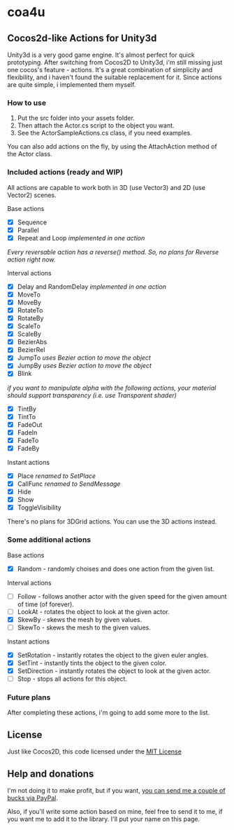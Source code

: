 coa4u
=====
## Cocos2d-like Actions for Unity3d

Unity3d is a very good game engine. It's almost perfect for quick prototyping.
After switching from Cocos2D to Unity3d, i'm still missing just one cocos's feature - actions.
It's a great combination of simplicity and flexibility, and i haven't found the suitable replacement for it.
Since actions are quite simple, i implemented them myself.

### How to use

1. Put the src folder into your assets folder.
2. Then attach the Actor.cs script to the object you want.
3. See the ActorSampleActions.cs class, if you need examples.

You can also add actions on the fly, by using the AttachAction method of the Actor class.

### Included actions (ready and WIP) 
All actions are capable to work both in 3D (use Vector3) and 2D (use Vector2) scenes.

Base actions
- [x]  Sequence
- [x]  Parallel
- [x]  Repeat and Loop *implemented in one action*

*Every reversable action has a reverse() method. So, no plans for Reverse action right now.*

Interval actions
- [x]  Delay and RandomDelay *implemented in one action*
- [x]  MoveTo
- [x]  MoveBy
- [x]  RotateTo
- [x]  RotateBy
- [x]  ScaleTo
- [x]  ScaleBy
- [x]  BezierAbs
- [x]  BezierRel
- [x]  JumpTo *uses Bezier action to move the object*
- [x]  JumpBy *uses Bezier action to move the object*
- [x]  Blink

*if you want to manipulate alpha with the following actions, your material should support transparency (i.e. use Transparent shader)*
- [x]  TintBy 
- [x]  TintTo
- [x]  FadeOut
- [x]  FadeIn
- [x]  FadeTo
- [x]  FadeBy

Instant actions
- [x]  Place *renamed to SetPlace*
- [x]  CallFunc *renamed to SendMessage*
- [x]  Hide
- [x]  Show
- [x]  ToggleVisibility

There's no plans for 3DGrid actions. You can use the 3D actions instead.

### Some additional actions
Base actions
- [x] Random - randomly choises and does one action from the given list.

Interval actions
- [ ] Follow - follows another actor with the given speed for the given amount of time (of forever).
- [ ] LookAt - rotates the object to look at the given actor.
- [x]  SkewBy - skews the mesh by given values.
- [ ]  SkewTo - skews the mesh to the given values.

Instant actions
- [x] SetRotation - instantly rotates the object to the given euler angles.
- [x] SetTint - instantly tints the object to the given color.
- [x] SetDirection - instantly rotates the object to look at the given actor.
- [ ] Stop - stops all actions for this object.

### Future plans
After completing these actions, i'm going to add some more to the list.

## License
Just like Cocos2D, this code licensed under the [MIT License](http://en.wikipedia.org/wiki/MIT_License)

## Help and donations
I'm not doing it to make profit, but if you want, [you can send me a couple of bucks via PayPal](https://www.paypal.com/cgi-bin/webscr?cmd=_s-xclick&hosted_button_id=Z64675TKXFRFU).

Also, if you'll write some action based on mine, feel free to send it to me, if you want me to add it to the library. I'll put your name on this page.
